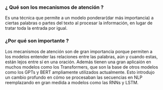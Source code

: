 ### ¿ Qué son los mecanismos de atención ?  
Es una técnica que permite a un modelo ponderar(dar más importancia) a ciertas palabras o partes del texto al procesar la información, en lugar de tratar toda la entrada por igual.  

### ¿Por qué son importante ?
Los mecanismos de atención son de gran importancia porque permiten a los modelos entender las relaciones entre las palabras, aún y cuando estas, están lejos entre sí en una oración. Además tienen una gran aplicaión en muchos modelos como los Transformers, que son la base de otros modelos como los GPTs y BERT ampliamente utilizados actualmente. Esto introdujo  un cambio profundo en cómo se procesaban las secuencias en NLP reemplazando en gran medida a modelos como las RNNs y LSTM.
